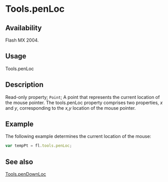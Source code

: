 # Tools.penLoc

## Availability

Flash MX 2004.

## Usage

Tools.penLoc

## Description

Read-only property; `Point`; A point that represents the current location of the mouse pointer. The tools.penLoc property comprises two properties, *x* and *y*, corresponding to the *x,y* location of the mouse pointer.

## Example

The following example determines the current location of the mouse:

```javascript
var tempPt = fl.tools.penLoc;
```

## See also

[Tools.penDownLoc](../Tools_object/Tools6.md)
